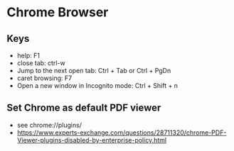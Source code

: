 # Chrome Browser


## Keys

* help: F1
* close tab: ctrl-w
* Jump to the next open tab: Ctrl + Tab or Ctrl + PgDn
* caret browsing: F7
* Open a new window in Incognito mode: Ctrl + Shift + n

## Set Chrome as default PDF viewer

* see chrome://plugins/
* https://www.experts-exchange.com/questions/28711320/chrome-PDF-Viewer-plugins-disabled-by-enterprise-policy.html

